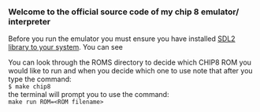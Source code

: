 ### Welcome to the official source code of my chip 8 emulator/ interpreter
  
Before you run the emulator you must ensure you have installed [SDL2 library to your system](https://lazyfoo.net/tutorials/SDL/01_hello_SDL/mac/index.php). You can see
  
You can look through the ROMS directory to decide which CHIP8 ROM you would like to run and when you decide which one to use note that after you type the command:   
```$ make chip8```  
the terminal will prompt you to use the command:  
```make run ROM=<ROM filename>```

